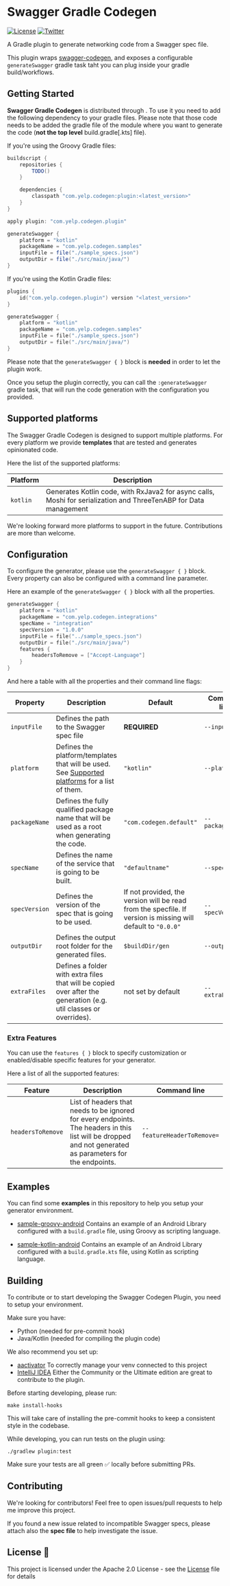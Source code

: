 # Swagger Gradle Codegen

[![License](https://img.shields.io/badge/license-Apache2.0%20License-brightgreen.svg)](https://opensource.org/licenses/Apache2.0) [![Twitter](https://img.shields.io/badge/Twitter-@YelpEngineering-blue.svg?style=flat)](https://twitter.com/YelpEngineering)

A Gradle plugin to generate networking code from a Swagger spec file.

This plugin wraps [swagger-codegen](https://github.com/swagger-api/swagger-codegen), and exposes a configurable `generateSwagger` gradle task taht you can plug inside your gradle build/workflows.

## Getting Started

**Swagger Gradle Codegen** is distributed through [<TODO>](https://TODO/). To use it you need to add the following dependency to your gradle files. Please note that those code needs to be added the gradle file of the module where you want to generate the code (**not the top level** build.gradle\[.kts\] file).

If you're using the Groovy Gradle files:
```groovy
buildscript {
    repositories {
        TODO()
    }

    dependencies {
        classpath "com.yelp.codegen:plugin:<latest_version>"
    }
}

apply plugin: "com.yelp.codegen.plugin"

generateSwagger {
    platform = "kotlin"
    packageName = "com.yelp.codegen.samples"
    inputFile = file("./sample_specs.json")
    outputDir = file("./src/main/java/")
}
```

If you're using the Kotlin Gradle files:

```kotlin
plugins {
    id("com.yelp.codegen.plugin") version "<latest_version>"
}

generateSwagger {
    platform = "kotlin"
    packageName = "com.yelp.codegen.samples"
    inputFile = file("./sample_specs.json")
    outputDir = file("./src/main/java/")
}
```

Please note that the `generateSwagger { }` block is **needed** in order to let the plugin work.

Once you setup the plugin correctly, you can call the `:generateSwagger` gradle task, that will run the code generation with the configuration you provided.

## Supported platforms

The Swagger Gradle Codegen is designed to support multiple platforms. For every platform we provide **templates** that are tested and generates opinionated code.

Here the list of the supported platforms:

| Platform | Description                                |
| -------- | ------------------------------------------ |
| `kotlin` | Generates Kotlin code, with RxJava2 for async calls, Moshi for serialization and ThreeTenABP for Data management |

We're looking forward more platforms to support in the future. Contributions are more than welcome.

## Configuration

To configure the generator, please use the `generateSwagger { }` block. Every property can also be configured with a command line parameter.

Here an example of the `generateSwagger { }` block with all the properties.

```kotlin
generateSwagger {
    platform = "kotlin"
    packageName = "com.yelp.codegen.integrations"
    specName = "integration"
    specVersion = "1.0.0"
    inputFile = file("../sample_specs.json")
    outputDir = file("./src/main/java/")
    features {
        headersToRemove = ["Accept-Language"]
    }
}
```

And here a table with all the properties and their command line flags:

| Property | Description | Default | Command line |
| -------- | ----------- | ------- | ------------ |
| `inputFile` | Defines the path to the Swagger spec file | **REQUIRED** | `--inputFile=` |
| `platform` | Defines the platform/templates that will be used. See [Supported platforms](#Supported-platforms-) for a list of them. | `"kotlin"` | `--platform=` |
| `packageName` | Defines the fully qualified package name that will be used as a root when generating the code. | `"com.codegen.default"` | `--packageName=` |
| `specName` | Defines the name of the service that is going to be built. | `"defaultname"` | `--specName=` |
| `specVersion` | Defines the version of the spec that is going to be used. | If not provided, the version will be read from the specfile. If version is missing will default to `"0.0.0"` | `--specVersion=` |
| `outputDir` | Defines the output root folder for the generated files. | `$buildDir/gen` | `--outputDir=` |
| `extraFiles` | Defines a folder with extra files that will be copied over after the generation (e.g. util classes or overrides). | not set by default | `--extraFiles=` |

### Extra Features

You can use the `features { }` block to specify customization or enabled/disable specific features for your generator.

Here a list of all the supported features:

| Feature | Description | Command line |
| -------- | ----------- | ------------ |
| `headersToRemove` | List of headers that needs to be ignored for every endpoints. The headers in this list will be dropped and not generated as parameters for the endpoints. | `--featureHeaderToRemove=` |

## Examples

You can find some **examples** in this repository to help you setup your generator environment.

* [sample-groovy-android](/sample-groovy-android) Contains an example of an Android Library configured with a `build.gradle` file, using Groovy as scripting language.

* [sample-kotlin-android](/sample-groovy-android) Contains an example of an Android Library configured with a `build.gradle.kts` file, using Kotlin as scripting language.

## Building

To contribute or to start developing the Swagger Codegen Plugin, you need to setup your environment.

Make sure you have:
- Python (needed for pre-commit hook)
- Java/Kotlin (needed for compiling the plugin code)

We also recommend you set up:
- [aactivator](https://github.com/Yelp/aactivator) To correctly manage your venv connected to this project
- [IntelliJ IDEA](https://www.jetbrains.com/idea/download/) Either the Community or the Ultimate edition are great to contribute to the plugin.

Before starting developing, please run:

```
make install-hooks
```

This will take care of installing the pre-commit hooks to keep a consistent style in the codebase.

While developing, you can run tests on the plugin using:

```
./gradlew plugin:test
```

Make sure your tests are all green ✅ locally before submitting PRs.

## Contributing

We're looking for contributors! Feel free to open issues/pull requests to help me improve this project.

If you found a new issue related to incompatible Swagger specs, please attach also the **spec file** to help investigate the issue.

## License 📄

This project is licensed under the Apache 2.0 License - see the [License](License) file for details
